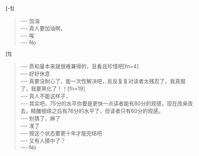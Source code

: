 
[-1] 
>--- 加油<br>
>--- 真人要加油啊，<br>
>--- 唉<br>
>--- No<br>

[1] 
>--- 质和量本来就很难兼得的，且看且珍惜吧[fn=4]<br>
>--- 好好休息<br>
>--- 真要没耐心了，能一次性解决吧，反反复复对读者太残忍了，我真服了，我要黑化了！！[fn=19]<br>
>--- 真人不能这样子，<br>
>--- 其实吧，75分的水平你要是更快一点读者能有80分的观感，现在改来改去，精雕细琢之后有76分的水平了，但读者只有60分的观感。<br>
>--- 别猜了，麻了<br>
>--- 准了<br>
>--- 按这个状态要更十年才能完结吧<br>
>--- 又有人猜中了？<br>
>--- No<br>
